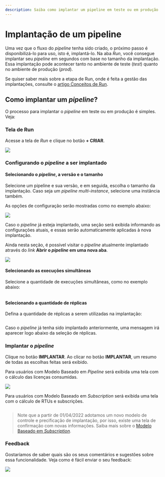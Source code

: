 ```yaml
---
description: Saiba como implantar um pipeline em teste ou em produção
---
```


# Implantação de um pipeline

Uma vez que o fluxo do _pipeline_ tenha sido criado, o próximo passo é disponibilizá-lo para uso, isto é, implantá-lo. Na aba _Run_, você consegue implantar seu _pipeline_ em segundos com base no tamanho da implantação. Essa implantação pode acontecer tanto no ambiente de teste (_test_) quanto no ambiente de produção (_prod_).

Se quiser saber mais sobre a etapa de Run, onde é feita a gestão das implantações, consulte o [artigo Conceitos de Run](runtime.md).

## **Como implantar um **_**pipeline**_**?** <a href="#h_a34f6b010d" id="h_a34f6b010d"></a>

O processo para implantar o _pipeline_ em teste ou em produção é simples. Veja:

### Tela de Run

Acesse a tela de _Run_ e clique no botão **+ CRIAR**.

![](<../.gitbook/assets/1 - Run - Tela Principal (1).jpg>)

### Configurando o _pipeline_ a ser implantado

#### Selecionando o _pipeline_, a versão e o tamanho

Selecione um pipeline e sua versão, e em seguida, escolha o tamanho da implantação. Caso seja um _pipeline_ _multi-instance_, selecione uma instância também.&#x20;

As opções de configuração serão mostradas como no exemplo abaixo:

![](<../.gitbook/assets/2 - Implantar Pipeline.jpg>)

Caso o _pipeline_ já esteja implantado, uma seção será exibida informando as configurações atuais, e essas serão automaticamente aplicadas à nova implantação.&#x20;

Ainda nesta seção, é possível visitar o _pipeline_ atualmente implantado através do _link_ **Abrir o **_**pipeline**_** em uma nova aba**.

![](<../.gitbook/assets/3 - Implatacao Atual Pipeline.jpg>)

#### Selecionando as execuções simultâneas&#x20;

Selecione a quantidade de execuções simultâneas, como no exemplo abaixo:

<figure><img src="../.gitbook/assets/Exec. simu..jpg" alt=""><figcaption></figcaption></figure>

#### Selecionando a quantidade de réplicas  <a href="#h_dcf51c688c" id="h_dcf51c688c"></a>

Defina a quantidade de réplicas a serem utilizadas na implantação:

<figure><img src="../.gitbook/assets/Replica.jpg" alt=""><figcaption></figcaption></figure>

Caso o _pipeline_ já tenha sido implantado anteriormente, uma mensagem irá aparecer logo abaixo da seleção de réplicas.

### Implantar o _pipeline_ <a href="#h_9069fee6cc" id="h_9069fee6cc"></a>

Clique no botão **IMPLANTAR**. Ao clicar no botão **IMPLANTAR**, um resumo de todas as escolhas feitas será exibido.

Para usuários com Modelo Baseado em _Pipeline_ será exibida uma tela com o cálculo das licenças consumidas.

![](<../.gitbook/assets/7 - Botao Implantar.jpg>)

Para usuários com Modelo Baseado em _Subscription_ será exibida uma tela com o cálculo de RTUs e subscrições.

<figure><img src="../.gitbook/assets/pt deploying.png" alt=""><figcaption></figcaption></figure>

> Note que a partir de 01/04/2022 adotamos um novo modelo de controle e precificação de implantação, por isso, existe uma tela de confirmação com novas informações. Saiba mais sobre o [Modelo Baseado em _Subscription_](https://docs.digibee.com/help-center/v/pt-br/geral/novo-modelo-saas-subscription).

### **Feedback** <a href="#h_b71ada9afe" id="h_b71ada9afe"></a>

Gostaríamos de saber quais são os seus comentários e sugestões sobre essa funcionalidade. Veja como é fácil enviar o seu feedback:

![](../.gitbook/assets/Gif.gif)
